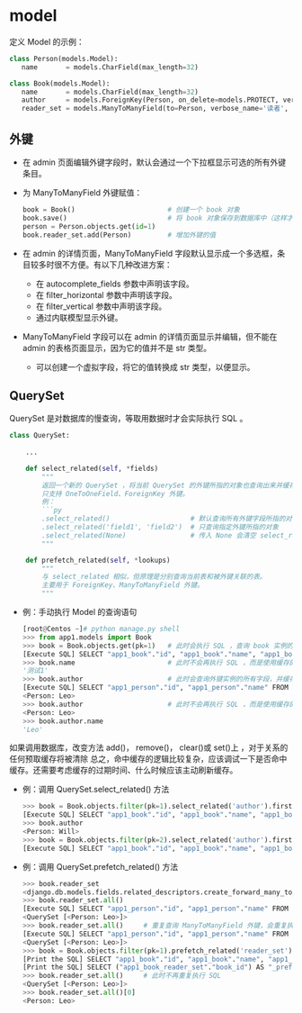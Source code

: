 # model


定义 Model 的示例：
```py
class Person(models.Model):
   name       = models.CharField(max_length=32)

class Book(models.Model):
   name       = models.CharField(max_length=32)
   author     = models.ForeignKey(Person, on_delete=models.PROTECT, verbose_name='作者', related_name='book_set', null=True, blank=True)
   reader_set = models.ManyToManyField(to=Person, verbose_name='读者', related_name='read_book_set', blank=True)
```


## 外键

- 在 admin 页面编辑外键字段时，默认会通过一个下拉框显示可选的所有外键条目。
  
- 为 ManyToManyField 外键赋值：
  ```py
  book = Book()                       # 创建一个 book 对象
  book.save()                         # 将 book 对象保存到数据库中（这样才能建立外键）
  person = Person.objects.get(id=1)
  book.reader_set.add(Person)         # 增加外键的值
  ```
- 在 admin 的详情页面，ManyToManyField 字段默认显示成一个多选框，条目较多时很不方便。有以下几种改进方案：
  - 在 autocomplete_fields 参数中声明该字段。
  - 在 filter_horizontal 参数中声明该字段。
  - 在 filter_vertical 参数中声明该字段。
  - 通过内联模型显示外键。

- ManyToManyField 字段可以在 admin 的详情页面显示并编辑，但不能在 admin 的表格页面显示，因为它的值并不是 str 类型。
  - 可以创建一个虚拟字段，将它的值转换成 str 类型，以便显示。



## QuerySet

QuerySet 是对数据库的慢查询，等取用数据时才会实际执行 SQL 。

```py
class QuerySet:
    
    ...

    def select_related(self, *fields)
        """
        返回一个新的 QuerySet ，将当前 QuerySet 的外键所指的对象也查询出来并缓存。常用于预先查询外键，以免每次访问外键时才开始查询，减少执行 SQL 的次数。
        只支持 OneToOneField、ForeignKey 外键。
        例：
        ```py
        .select_related()                    # 默认查询所有外键字段所指的对象
        .select_related('field1', 'field2')  # 只查询指定外键所指的对象
        .select_related(None)                # 传入 None 会清空 select_related 缓存的数据
        """

    def prefetch_related(self, *lookups)
        """
        与 select_related 相似，但原理是分别查询当前表和被外键关联的表。
        主要用于 ForeignKey、ManyToManyField 外键。
        """

```

- 例：手动执行 Model 的查询语句
  ```py
  [root@Centos ~]# python manage.py shell
  >>> from app1.models import Book
  >>> book = Book.objects.get(pk=1)   # 此时会执行 SQL ，查询 book 实例的所有字段，并缓存
  [Execute SQL] SELECT "app1_book"."id", "app1_book"."name", "app1_book"."abstract", "app1_book"."author_id", "app1_book"."datetime" FROM "app1_book" WHERE "app1_book"."id" = ? LIMIT 21
  >>> book.name                       # 此时不会再执行 SQL ，而是使用缓存的数据
  '测试1'
  >>> book.author                     # 此时会查询外键实例的所有字段，并缓存
  [Execute SQL] SELECT "app1_person"."id", "app1_person"."name" FROM "app1_person" WHERE "app1_person"."id" = ? LIMIT 21
  <Person: Leo>
  >>> book.author                     # 此时不会再执行 SQL ，而是使用缓存的数据
  <Person: Leo>
  >>> book.author.name
  'Leo'
  ```



如果调用数据库，改变方法 add()， remove()， clear()或 set()上 ，对于关系的任何预取缓存将被清除
总之，命中缓存的逻辑比较复杂，应该调试一下是否命中缓存。还需要考虑缓存的过期时间、什么时候应该主动刷新缓存。

- 例：调用 QuerySet.select_related() 方法
  ```py
  >>> book = Book.objects.filter(pk=1).select_related('author').first()
  [Execute SQL] SELECT "app1_book"."id", "app1_book"."name", "app1_book"."abstract", "app1_book"."author_id", "app1_book"."datetime", "app1_person"."id", "app1_person"."name" FROM "app1_book" LEFT OUTER JOIN "app1_person" ON ("app1_book"."author_id" = "app1_person"."id") WHERE "app1_book"."id" = ? ORDER BY "app1_book"."datetime" DESC LIMIT 1
  >>> book.author
  <Person: Will>
  >>> book = Book.objects.filter(pk=2).select_related('author').first()   # 这里重复调用 select_related() 时会重复执行 SQL ，因为被视作从 Book.objects.all() 开始的一次全新查询
  [Execute SQL] SELECT "app1_book"."id", "app1_book"."name", "app1_book"."abstract", "app1_book"."author_id", "app1_book"."datetime", "app1_person"."id", "app1_person"."name" FROM "app1_book" LEFT OUTER JOIN "app1_person" ON ("app1_book"."author_id" = "app1_person"."id") WHERE "app1_book"."id" = ? ORDER BY "app1_book"."datetime" DESC LIMIT 1
  ```

- 例：调用 QuerySet.prefetch_related() 方法
  ```py
  >>> book.reader_set 
  <django.db.models.fields.related_descriptors.create_forward_many_to_many_manager.<locals>.ManyRelatedManager object at 0x000002BF1AC772B0>
  >>> book.reader_set.all()
  [Execute SQL] SELECT "app1_person"."id", "app1_person"."name" FROM "app1_person" INNER JOIN "app1_book_reader_set" ON ("app1_person"."id" = "app1_book_reader_set"."person_id") WHERE "app1_book_reader_set"."book_id" = ? LIMIT 21
  <QuerySet [<Person: Leo>]>
  >>> book.reader_set.all()     # 重复查询 ManyToManyField 外键，会重复执行 SQL
  [Execute SQL] SELECT "app1_person"."id", "app1_person"."name" FROM "app1_person" INNER JOIN "app1_book_reader_set" ON ("app1_person"."id" = "app1_book_reader_set"."person_id") WHERE "app1_book_reader_set"."book_id" = ? LIMIT 21
  <QuerySet [<Person: Leo>]>
  >>> book = Book.objects.filter(pk=1).prefetch_related('reader_set').first()   # 预查询 ManyToManyField 外键
  [Print the SQL] SELECT "app1_book"."id", "app1_book"."name", "app1_book"."abstract", "app1_book"."author_id", "app1_book"."datetime" FROM "app1_book" WHERE "app1_book"."id" = ? ORDER BY "app1_book"."datetime" DESC LIMIT 1
  [Print the SQL] SELECT ("app1_book_reader_set"."book_id") AS "_prefetch_related_val_book_id", "app1_person"."id", "app1_person"."name" FROM "app1_person" INNER JOIN "app1_book_reader_set" ON ("app1_person"."id" = "app1_book_reader_set"."person_id") WHERE "app1_book_reader_set"."book_id" IN (?)
  >>> book.reader_set.all()     # 此时不再重复执行 SQL
  <QuerySet [<Person: Leo>]>
  >>> book.reader_set.all()[0] 
  <Person: Leo>
  ```

